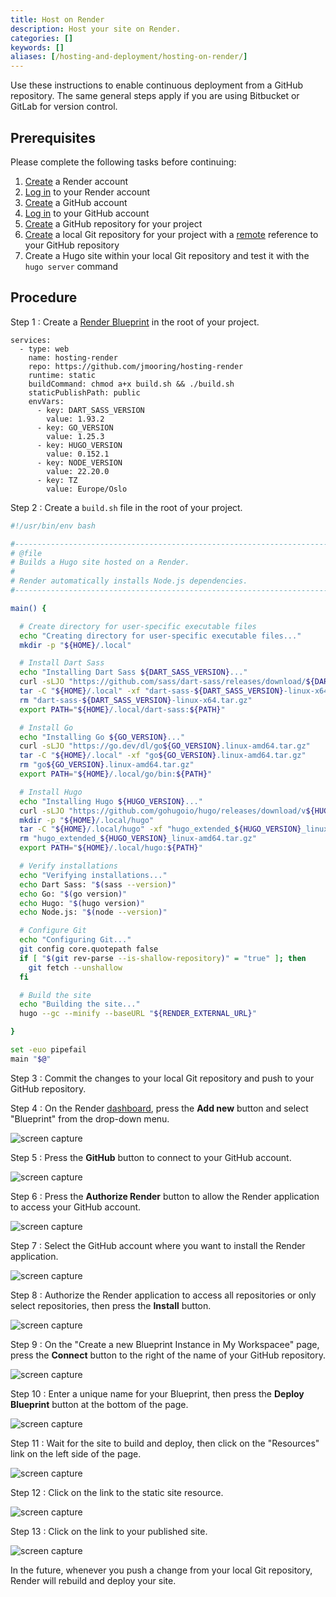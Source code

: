 ```yaml
---
title: Host on Render
description: Host your site on Render.
categories: []
keywords: []
aliases: [/hosting-and-deployment/hosting-on-render/]
---
```


Use these instructions to enable continuous deployment from a GitHub repository. The same general steps apply if you are using Bitbucket or GitLab for version control.

## Prerequisites

Please complete the following tasks before continuing:

1. [Create](https://dashboard.render.com/register) a Render account
1. [Log in](https://dashboard.render.com/login) to your Render account
1. [Create](https://github.com/signup) a GitHub account
1. [Log in](https://github.com/login) to your GitHub account
1. [Create](https://github.com/new) a GitHub repository for your project
1. [Create](https://git-scm.com/docs/git-init) a local Git repository for your project with a [remote](https://git-scm.com/docs/git-remote) reference to your GitHub repository
1. Create a Hugo site within your local Git repository and test it with the `hugo server` command

## Procedure

Step 1
: Create a [Render Blueprint][] in the root of your project.

  ``` {file="render.yaml" copy=true}
  services:
    - type: web
      name: hosting-render
      repo: https://github.com/jmooring/hosting-render
      runtime: static
      buildCommand: chmod a+x build.sh && ./build.sh
      staticPublishPath: public
      envVars:
        - key: DART_SASS_VERSION
          value: 1.93.2
        - key: GO_VERSION
          value: 1.25.3
        - key: HUGO_VERSION
          value: 0.152.1
        - key: NODE_VERSION
          value: 22.20.0
        - key: TZ
          value: Europe/Oslo
  ```

Step 2
: Create a `build.sh` file in the root of your project.

  ```sh {file="build.sh" copy=true}
  #!/usr/bin/env bash

  #------------------------------------------------------------------------------
  # @file
  # Builds a Hugo site hosted on a Render.
  #
  # Render automatically installs Node.js dependencies.
  #------------------------------------------------------------------------------

  main() {

    # Create directory for user-specific executable files
    echo "Creating directory for user-specific executable files..."
    mkdir -p "${HOME}/.local"

    # Install Dart Sass
    echo "Installing Dart Sass ${DART_SASS_VERSION}..."
    curl -sLJO "https://github.com/sass/dart-sass/releases/download/${DART_SASS_VERSION}/dart-sass-${DART_SASS_VERSION}-linux-x64.tar.gz"
    tar -C "${HOME}/.local" -xf "dart-sass-${DART_SASS_VERSION}-linux-x64.tar.gz"
    rm "dart-sass-${DART_SASS_VERSION}-linux-x64.tar.gz"
    export PATH="${HOME}/.local/dart-sass:${PATH}"

    # Install Go
    echo "Installing Go ${GO_VERSION}..."
    curl -sLJO "https://go.dev/dl/go${GO_VERSION}.linux-amd64.tar.gz"
    tar -C "${HOME}/.local" -xf "go${GO_VERSION}.linux-amd64.tar.gz"
    rm "go${GO_VERSION}.linux-amd64.tar.gz"
    export PATH="${HOME}/.local/go/bin:${PATH}"

    # Install Hugo
    echo "Installing Hugo ${HUGO_VERSION}..."
    curl -sLJO "https://github.com/gohugoio/hugo/releases/download/v${HUGO_VERSION}/hugo_extended_${HUGO_VERSION}_linux-amd64.tar.gz"
    mkdir -p "${HOME}/.local/hugo"
    tar -C "${HOME}/.local/hugo" -xf "hugo_extended_${HUGO_VERSION}_linux-amd64.tar.gz"
    rm "hugo_extended_${HUGO_VERSION}_linux-amd64.tar.gz"
    export PATH="${HOME}/.local/hugo:${PATH}"

    # Verify installations
    echo "Verifying installations..."
    echo Dart Sass: "$(sass --version)"
    echo Go: "$(go version)"
    echo Hugo: "$(hugo version)"
    echo Node.js: "$(node --version)"

    # Configure Git
    echo "Configuring Git..."
    git config core.quotepath false
    if [ "$(git rev-parse --is-shallow-repository)" = "true" ]; then
      git fetch --unshallow
    fi

    # Build the site
    echo "Building the site..."
    hugo --gc --minify --baseURL "${RENDER_EXTERNAL_URL}"

  }

  set -euo pipefail
  main "$@"
  ```

Step 3
: Commit the changes to your local Git repository and push to your GitHub repository.

Step 4
: On the Render [dashboard][], press the **Add new** button and select "Blueprint" from the drop-down menu.

  ![screen capture](render-01.png)

Step 5
: Press the **GitHub** button to connect to your GitHub account.

  ![screen capture](render-02.png)

Step 6
: Press the **Authorize Render** button to allow the Render application to access your GitHub account.

  ![screen capture](render-03.png)

Step 7
: Select the GitHub account where you want to install the Render application.

  ![screen capture](render-04.png)

Step 8
: Authorize the Render application to access all repositories or only select repositories, then press the **Install** button.

![screen capture](render-05.png)

Step 9
: On the "Create a new Blueprint Instance in My Workspacee" page, press the **Connect** button to the right of the name of your GitHub repository.

  ![screen capture](render-06.png)

Step 10
: Enter a unique name for your Blueprint, then press the **Deploy Blueprint** button at the bottom of the page.

  ![screen capture](render-07.png)

Step 11
: Wait for the site to build and deploy, then click on the "Resources" link on the left side of the page.

  ![screen capture](render-08.png)

Step 12
: Click on the link to the static site resource.

  ![screen capture](render-09.png)

Step 13
: Click on the link to your published site.

  ![screen capture](render-10.png)

In the future, whenever you push a change from your local Git repository, Render will rebuild and deploy your site.

[Render Blueprint]: https://render.com/docs/blueprint-spec
[dashboard]: https://dashboard.render.com/
